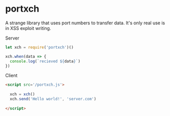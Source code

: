 # portxch

A strange library that uses port numbers to transfer data. It's only real use is in XSS exploit writing.


Server

```js
let xch = require('portxch')()

xch.when(data => {
  console.log(`recieved ${data}`)
})
```


Client

```html
<script src='/portxch.js'>
  
  xch = xch()
  xch.send('Hello world!', 'server.com')
  
</script>
```
